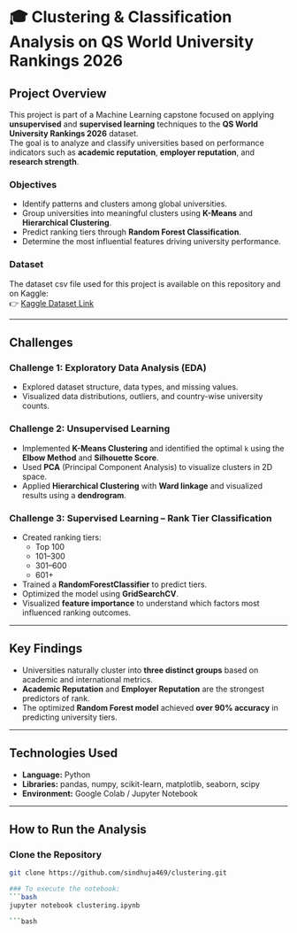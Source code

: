 # 🎓 Clustering & Classification Analysis on QS World University Rankings 2026

## Project Overview
This project is part of a Machine Learning capstone focused on applying **unsupervised** and **supervised learning** techniques to the **QS World University Rankings 2026** dataset.  
The goal is to analyze and classify universities based on performance indicators such as **academic reputation**, **employer reputation**, and **research strength**.

### Objectives
- Identify patterns and clusters among global universities.  
- Group universities into meaningful clusters using **K-Means** and **Hierarchical Clustering**.  
- Predict ranking tiers through **Random Forest Classification**.  
- Determine the most influential features driving university performance.

### Dataset 
The dataset csv file used for this project is available on this repository 
and on Kaggle:  
👉 [Kaggle Dataset Link](https://www.kaggle.com/datasets/akashbommidi/2026-qs-world-university-rankings) 

---

##  Challenges

### Challenge 1: Exploratory Data Analysis (EDA)
- Explored dataset structure, data types, and missing values.  
- Visualized data distributions, outliers, and country-wise university counts.  

### Challenge 2: Unsupervised Learning
- Implemented **K-Means Clustering** and identified the optimal `k` using the **Elbow Method** and **Silhouette Score**.  
- Used **PCA** (Principal Component Analysis) to visualize clusters in 2D space.  
- Applied **Hierarchical Clustering** with **Ward linkage** and visualized results using a **dendrogram**.

### Challenge 3: Supervised Learning – Rank Tier Classification
- Created ranking tiers:
  -  Top 100  
  -  101–300  
  -  301–600  
  -  601+  
- Trained a **RandomForestClassifier** to predict tiers.  
- Optimized the model using **GridSearchCV**.  
- Visualized **feature importance** to understand which factors most influenced ranking outcomes.

---

##  Key Findings
- Universities naturally cluster into **three distinct groups** based on academic and international metrics.  
- **Academic Reputation** and **Employer Reputation** are the strongest predictors of rank.  
- The optimized **Random Forest model** achieved **over 90% accuracy** in predicting university tiers.  

---

##  Technologies Used
- **Language:** Python  
- **Libraries:** pandas, numpy, scikit-learn, matplotlib, seaborn, scipy  
- **Environment:** Google Colab / Jupyter Notebook  

---

##  How to Run the Analysis

### Clone the Repository
```bash
git clone https://github.com/sindhuja469/clustering.git

### To execute the notebook:
```bash
jupyter notebook clustering.ipynb

```bash
